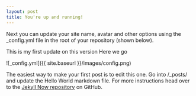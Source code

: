 ```yaml
---
layout: post
title: You're up and running!
---
```


Next you can update your site name, avatar and other options using the _config.yml file in the root of your repository (shown below).

This is my first update on this version
Here we go

![_config.yml]({{ site.baseurl }}/images/config.png)

The easiest way to make your first post is to edit this one. Go into /_posts/ and update the Hello World markdown file. For more instructions head over to the [Jekyll Now repository](https://github.com/barryclark/jekyll-now) on GitHub.
